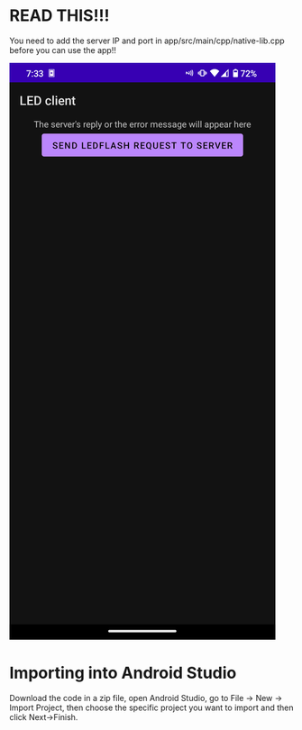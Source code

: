 # READ THIS!!!
You need to add the server IP and port in app/src/main/cpp/native-lib.cpp before you can use the app!!

![](ledclient.png)

# Importing into Android Studio
Download the code in a zip file, open Android Studio, go to File -> New -> Import Project, then choose the specific project you want to import and then click Next->Finish. 
